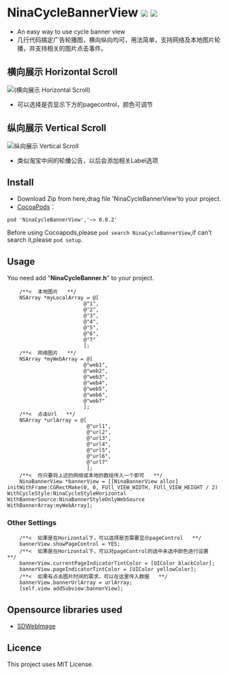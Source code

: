 # NinaCycleBannerView ![](http://cocoapod-badges.herokuapp.com/v/NinaCycleBannerView/badge.png) ![](http://cocoapod-badges.herokuapp.com/p/NinaCycleBannerView/badge.png)
* An easy way to use cycle banner view
* 几行代码搞定广告轮播图，横向纵向均可，用法简单，支持网络及本地图片轮播，并支持相关的图片点击事件。

## <a id="横向展示 Horizontal Scroll"></a> 横向展示 Horizontal Scroll
![(横向展示 Horizontal Scroll)](https://github.com/RamWire/NinaCycleBannerView/blob/master/Demo/gifs/NinaCycleBannerView1.gif) 
* 可以选择是否显示下方的pagecontrol，颜色可调节

## <a id="纵向展示 Vertical Scroll"></a> 纵向展示 Vertical Scroll
![纵向展示 Vertical Scroll](https://github.com/RamWire/NinaCycleBannerView/blob/master/Demo/gifs/NinaCycleBannerView2.gif)
* 类似淘宝中间的轮播公告，以后会添加相关Label选项

## Install
- Download Zip from here,drag file 'NinaCycleBannerView'to your project.
- [CocoaPods](https://cocoapods.org/)：
```
pod 'NinaCycleBannerView','~> 0.0.2' 
```
Before using Cocoapods,please `pod search NinaCycleBannerView`,if can't search it,please `pod setup`.

## Usage
You need add "**NinaCycleBanner.h**" to your project.
```objc
    /**<  本地图片   **/
    NSArray *myLocalArray = @[
                         @"1",
                         @"2",
                         @"3",
                         @"4",
                         @"5",
                         @"6",
                         @"7"
                         ];
    /**<  网络图片   **/
    NSArray *myWebArray = @[
                         @"web1",
                         @"web2",
                         @"web3",
                         @"web4",
                         @"web5",
                         @"web6",
                         @"web7"
                         ];
    /**<  点击Url   **/
    NSArray *urlArray = @[
                          @"url1",
                          @"url2",
                          @"url3",
                          @"url4",
                          @"url5",
                          @"url6",
                          @"url7"
                          ];
    /**<  你只要将上述的网络或本地的数组传入一个即可   **/
    NinaBannerView *bannerView = [[NinaBannerView alloc] initWithFrame:CGRectMake(0, 0, FUll_VIEW_WIDTH, FUll_VIEW_HEIGHT / 2) WithCycleStyle:NinaCycleStyleHorizontal WithBannerSource:NinaBannerStyleOnlyWebSource WithBannerArray:myWebArray];
```
### Other Settings
```objc
    /**<  如果是在Horizontal下，可以选择是否需要显示pageControl   **/
    bannerView.showPageControl = YES;
    /**<  如果是在Horizontal下，可以对pageControl的选中未选中颜色进行设置   **/
    bannerView.currentPageIndicatorTintColor = [UIColor blackColor];
    bannerView.pageIndicatorTintColor = [UIColor yellowColor];
    /**<  如果有点击图片时间的需求，可以在这里传入数据   **/
    bannerView.bannerUrlArray = urlArray;    
    [self.view addSubview:bannerView];
```

## Opensource libraries used
- [SDWebImage](https://github.com/rs/SDWebImage)

## Licence

This project uses MIT License.
